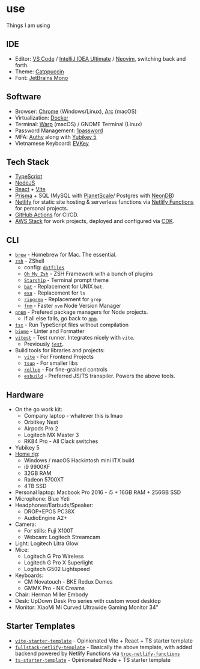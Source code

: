 # use

Things I am using

## IDE

- Editor: [VS Code](https://code.visualstudio.com) / [IntelliJ IDEA Ultimate](https://www.jetbrains.com/idea) / [Neovim](https://neovim.io), switching back and forth.
- Theme: [Catppuccin](https://github.com/catppuccin/catppuccin)
- Font: [JetBrains Mono](https://www.jetbrains.com/lp/mono)

## Software

- Browser: [Chrome](https://www.google.com/intl/en_au/chrome) (Windows/Linux), [Arc](https://arc.net) (macOS)
- Virtualization: [Docker](https://www.docker.com)
- Terminal: [Warp](https://warp.dev) (macOS) / GNOME Terminal (Linux)
- Password Management: [1password](https://1password.com)
- MFA: [Authy](https://authy.com) along with [Yubikey 5](https://www.yubico.com/products/yubikey-5-overview)
- Vietnamese Keyboard: [EVKey](https://github.com/lamquangminh/EVKey)

## Tech Stack

- [TypeScript](https://www.typescriptlang.org)
- [NodeJS](https://nodejs.org)
- [React](https://react.dev) + [Vite](https://vitejs.dev)
- [Prisma](https://prisma.io) + SQL (MySQL with [PlanetScale](https://planetscale.com)/ Postgres with [NeonDB](https://neon.tech))
- [Netlify](https://netlify.com) for static site hosting & serverless functions via [Netlify Functions](https://www.netlify.com/products/functions) for personal projects.
- [GitHub Actions](https://github.com/features/actions) for CI/CD.
- [AWS Stack](https://aws.amazon.com) for work projects, deployed and configured via [CDK](https://aws.amazon.com/cdk).

## CLI

- [`brew`](https://brew.sh) - Homebrew for Mac. The essential.
- [`zsh`](https://zsh.org) - ZShell
  - config: [`dotfiles`](https://github.com/samhwang/dotfiles)
  - [`Oh My Zsh`](https://ohmyz.sh) - ZSH Framework with a bunch of plugins
  - [`Starship`](https://starship.rs) - Terminal prompt theme
  - [`bat`](https://github.com/sharkdp/bat) - Replacement for UNIX `bat`.
  - [`exa`](https://github.com/ogham/exa) - Replacement for `ls`
  - [`ripgrep`](https://github.com/BurntSushi/ripgrep) - Replacement for `grep`
  - [`fnm`](https://github.com/Schniz/fnm) - Faster `nvm` Node Version Manager
- [`pnpm`](https://pnpm.io) - Prefered package managers for Node projects.
  - If all else fails, go back to [`npm`](https://www.npmjs.com).
- [`tsx`](https://github.com/esbuild-kit/tsx) - Run TypeScript files without compilation
- [`biome`](https://biomejs.dev) - Linter and Formatter
- [`vitest`](https://vitest.dev) - Test runner. Integrates nicely with `vite`.
  - Previously [`jest`](https://jestjs.io).
- Build tools for libraries and projects:
  - [`vite`](https://vitejs.dev) - For Frontend Projects
  - [`tsup`](https://github.com/egoist/tsup) - For smaller libs
  - [`rollup`](https://rollupjs.org) - For fine-grained controls
  - [`esbuild`](https://esbuild.github.io) - Preferred JS/TS transpiler. Powers the above tools.

## Hardware

- On the go work kit:
  - Company laptop - whatever this is lmao
  - Orbitkey Nest
  - Airpods Pro 2
  - Logitech MX Master 3
  - RK84 Pro - All Clack switches
- Yubikey 5
- [Home rig](https://pcpartpicker.com/user/samhwang/saved/#view=FpJcTW):
  - Windows / macOS Hackintosh mini ITX build
  - i9 9900KF
  - 32GB RAM
  - Radeon 5700XT
  - 4TB SSD
- Personal laptop: Macbook Pro 2016 - i5 + 16GB RAM + 256GB SSD
- Microphone: Blue Yeti
- Headphones/Earbuds/Speaker:
  - DROP+EPOS PC38X
  - AudioEngine A2+
- Camera:
  - For stills: Fuji X100T
  - Webcam: Logitech Streamcam
- Light: Logitech Litra Glow
- Mice:
  - Logitech G Pro Wireless
  - Logitech G Pro X Superlight
  - Logitech G502 Lightspeed
- Keyboards:
  - CM Novatouch - BKE Redux Domes
  - GMMK Pro - NK Creams
- Chair: Herman Miller Embody
- Desk: UpDown Desk Pro series with custom wood desktop
- Monitor: XiaoMi Mi Curved Ultrawide Gaming Monitor 34"

## Starter Templates

- [`vite-starter-template`](https://github.com/samhwang/vite-starter-template) - Opinionated Vite + React + TS starter template
- [`fullstack-netlify-template`](https://github.com/samhwang/fullstack-netlify-template) - Basically the above template, with added backend powered by Netlify Functions via [`trpc-netlify-functions`](https://github.com/samhwang/trpc-utils/tree/master/packages/trpc-netlify-functions)
- [`ts-starter-template`](https://github.com/samhwang/ts-starter-template) - Opinionated Node + TS starter template
